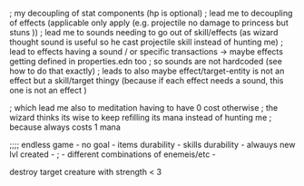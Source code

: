 ; my decoupling of stat components (hp is optional)
 ; lead me to decoupling of effects (applicable only apply (e.g. projectile no damage to princess but stuns ))
 ; lead me to sounds needing to go out of skill/effects (as wizard thought sound is useful so he cast projectile skill instead of hunting me)
 ; lead to effects having a sound / or specific transactions -> maybe effects getting defined in properties.edn too
 ; so sounds are not hardcoded (see how to do that exactly)
 ; leads to also maybe effect/target-entity is not an effect but a skill/target thingy (because if each effect needs a sound, this one is not an effect )

 ; which lead me also to meditation having to have 0 cost otherwise
 ; the wizard thinks its wise to keep refilling its mana instead of hunting me
 ; because always costs 1 mana

;;;; endless game - no goal - items durability - skills durability - alwauys new lvl created -
; - different combinations of enemeis/etc -

destroy target creature with strength < 3
